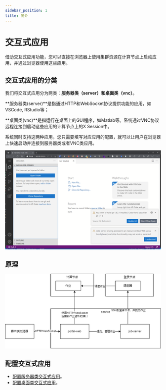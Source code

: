 ```yaml
---
sidebar_position: 1
title: 简介
---
```


# 交互式应用

借助交互式应用功能，您可以直接在浏览器上使用集群资源在计算节点上启动应用，并通过浏览器使用这些应用。

## 交互式应用的分类

我们将交互式应用分为两类：**服务器类（server）**和**桌面类（vnc）**。

**服务器类(server)**是指通过HTTP和WebSocket协议提供功能的应用，如VSCode, RStudio等；

**桌面类(vnc)**是指运行在桌面上的GUI程序，如Matlab等。系统通过VNC协议远程连接到启动这些应用的计算节点上的X Session中。

系统同时支持这两种应用。您只需要填写对应应用的配置，就可以让用户在浏览器上快速启动并连接到服务器类或者VNC类应用。

![在浏览器上使用服务器类应用VSCode](interactive-apps.png)

## 原理

![交互式应用的原理](../../../diagrams/app.png)

## 配置交互式应用

- [配置服务器类交互式应用](../apps/configure-server-app.md)。
- [配置桌面类交互式应用](../apps/configure-server-app.md)。

